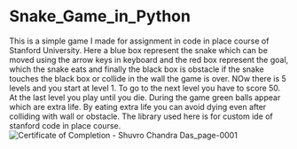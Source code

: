 # Snake_Game_in_Python
This is a simple game I made for assignment in code in place course of Stanford University. Here a blue box represent the snake which can be moved using the arrow keys in keyboard and the red box represent the goal, which the snake eats and finally the black box is obstacle if the snake touches the black box or collide in the wall the game is over. NOw there is 5 levels and you start at level 1. To go to the next level you have to score 50. At the last level you play until you die. During the game green balls appear which are extra life. By eating extra life you can avoid dying even after colliding with wall or obstacle. The library used here is for custom ide of stanford code in place course.
![Certificate of Completion - Shuvro Chandra Das_page-0001](https://github.com/Shuvro-d/Snake_Game_in_Python/assets/70909095/4696aad7-1656-4928-9fdb-989a3fee0761)
